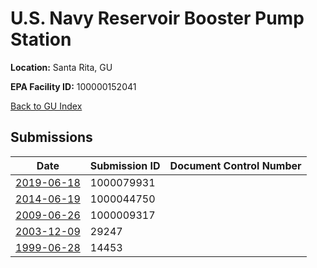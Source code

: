 # U.S. Navy Reservoir Booster Pump Station

**Location:** Santa Rita, GU

**EPA Facility ID:** 100000152041

[Back to GU Index](../../index.md)

## Submissions

| Date | Submission ID | Document Control Number |
|------|--------------|-------------------------|
| [2019-06-18](submissions/1000079931.md) | 1000079931 |  |
| [2014-06-19](submissions/1000044750.md) | 1000044750 |  |
| [2009-06-26](submissions/1000009317.md) | 1000009317 |  |
| [2003-12-09](submissions/29247.md) | 29247 |  |
| [1999-06-28](submissions/14453.md) | 14453 |  |
